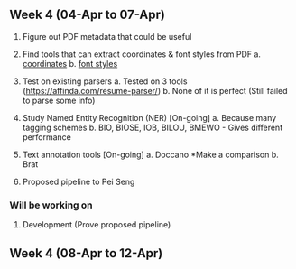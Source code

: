## Week 4 (04-Apr to 07-Apr)

1. Figure out PDF metadata that could be useful
2. Find tools that can extract coordinates & font styles from PDF
a. [coordinates](https://www.e-iceblue.com/Tutorials/Spire.PDF/Spire.PDF-Program-Guide/Text/How-to-Get-Coordinates-of-Desired-Text-in-PDF-in-C-VB.NET.html)
b. [font styles](https://stackoverflow.com/questions/68097779/how-to-find-the-font-size-of-every-paragraph-of-pdf-file-using-python-code)
3. Test on existing parsers
a. Tested on 3 tools 
(https://affinda.com/resume-parser/)
b. None of it is perfect (Still failed to parse some info)
4. Study Named Entity Recognition (NER) [On-going]
a. Because many tagging schemes
b. BIO, BIOSE, IOB, BILOU, BMEWO - Gives different performance
5. Text annotation tools [On-going]
a. Doccano *Make a comparison
b. Brat

6. Proposed pipeline to Pei Seng 

### Will be working on
1. Development (Prove proposed pipeline)

## Week 4 (08-Apr to 12-Apr)
